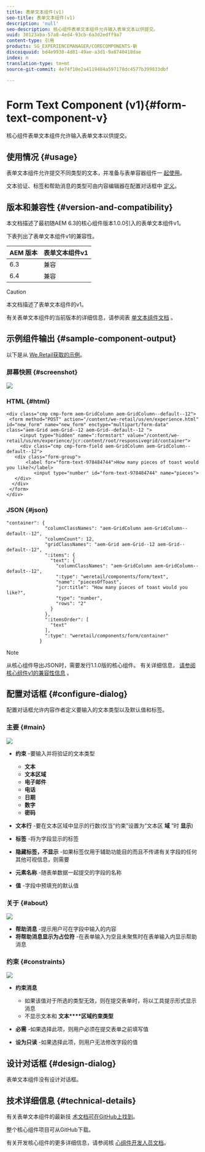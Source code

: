 ```yaml
---
title: 表单文本组件(v1)
seo-title: 表单文本组件(v1)
description: 'null'
seo-description: 核心组件表单文本组件允许输入表单文本以供提交。
uuid: 30123aba-57a8-4ed4-93cb-6a3d2edff9a7
content-type: 引用
products: SG_EXPERIENCEMANAGER/CORECOMPONENTS-新
discoiquuid: bd4e9930-4d81-49ae-a3d1-9a8740418dae
index: n
translation-type: tm+mt
source-git-commit: 4e74f10e2a4119484a597178dc4577b399833dbf

---
```



# Form Text Component (v1){#form-text-component-v}

核心组件表单文本组件允许输入表单文本以供提交。

## 使用情况 {#usage}

表单文本组件允许提交不同类型的文本，并准备与表单容器组件一 [起使用](form-container.md)。

文本验证、标签和帮助消息的类型可由内容编辑器在配置对话框中 [定义](form-text-v1.md#main-pars_title)。

## 版本和兼容性 {#version-and-compatibility}

本文档描述了最初随AEM 6.3的核心组件版本1.0.0引入的表单文本组件v1。

下表列出了表单文本组件v1的兼容性。

| AEM 版本 | 表单文本组件v1 |
|--- |--- |
| 6.3 | 兼容 |
| 6.4 | 兼容 |

>[!CAUTION]
>
>本文档描述了表单文本组件的v1。
>
>有关表单文本组件的当前版本的详细信息，请参阅表 [单文本组件文档](form-text.md) 。

## 示例组件输出 {#sample-component-output}

以下是从 [We.Retail获取的示例](https://helpx.adobe.com/experience-manager/6-4/sites/developing/using/we-retail.html)。

### 屏幕快照 {#screenshot}

![](assets/chlimage_1-22.png)

### HTML {#html}

```
<div class="cmp cmp-form aem-GridColumn aem-GridColumn--default--12">
 <form method="POST" action="/content/we-retail/us/en/experience.html" id="new_form" name="new_form" enctype="multipart/form-data" class="aem-Grid aem-Grid--12 aem-Grid--default--12 ">
     <input type="hidden" name=":formstart" value="/content/we-retail/us/en/experience/jcr:content/root/responsivegrid/container">
     <div class="cmp cmp-form-field aem-GridColumn aem-GridColumn--default--12">
   <div class="form-group">
       <label for="form-text-978484744">How many pieces of toast would you like?</label>
          <input type="number" id="form-text-978484744" name="pieces">
   </div>
  </div>
 </form>
</div>
```

### JSON {#json}

```
"container": {
              "columnClassNames": "aem-GridColumn aem-GridColumn--default--12",
              "columnCount": 12,
              "gridClassNames": "aem-Grid aem-Grid--12 aem-Grid--default--12",
              ":items": {
                "text": {
                  "columnClassNames": "aem-GridColumn aem-GridColumn--default--12",
                  ":type": "weretail/components/form/text",
                  "name": "piecesOfToast",
                  "jcr:title": "How many pieces of toast would you like?",
                  "type": "number",
                  "rows": "2"
                }
              },
              ":itemsOrder": [
                "text"
              ],
              ":type": "weretail/components/form/container"
            }
```

>[!NOTE]
>
>从核心组件导出JSON时，需要发行1.1.0版的核心组件。 有关详细信息， [请参阅核心组件v1的兼容性信息](versions.md#main-pars_title_236368006) 。

## 配置对话框 {#configure-dialog}

配置对话框允许内容作者定义要输入的文本类型以及默认值和标签。

### 主要 {#main}

![](assets/chlimage_1-23.png)

* **约束** -要输入并将验证的文本类型

   * **文本**
   * **文本区域**
   * **电子邮件**
   * **电话**
   * **日期**
   * **数字**
   * **密码**

* **文本行** -要在文本区域中显示的行数(仅当“约束”设置为“文本区 **域** ”时 **显示**)

* **标签** -将为字段显示的标签
* **隐藏标签，不显示** -如果标签仅用于辅助功能目的而且不传递有关字段的任何其他可视信息，则需要
* **元素名称** -随表单数据一起提交的字段的名称
* **值** -字段中预填充的默认值

### 关于 {#about}

![](assets/chlimage_1-24.png)

* **帮助消息** -提示用户可在字段中输入的内容
* **将帮助消息显示为占位符** -在表单输入为空且未聚焦时在表单输入内显示帮助消息

### 约束 {#constraints}

![](assets/chlimage_1-25.png)

* **约束消息**

   * 如果该值对于所选的类型无效，则在提交表单时，将以工具提示形式显示消息
   * 不显示文本和 **文本****区域约束类型**

* **必需** -如果选择此项，则用户必须在提交表单之前填写值
* **设为只读** -如果选择此项，则用户无法修改字段的值

## 设计对话框 {#design-dialog}

表单文本组件没有设计对话框。

## 技术详细信息 {#technical-details}

有关表单文本组件的最新技 [术文档可在GitHub上找到](https://github.com/adobe/aem-core-wcm-components/tree/master/content/src/content/jcr_root/apps/core/wcm/components/form/text/v1/text)。

整个核心组件项目可从GitHub下载。

有关开发核心组件的更多详细信息，请参阅核 [心组件开发人员文档](developing.md)。
